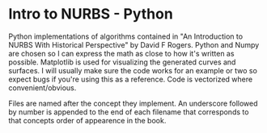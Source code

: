 # Intro to NURBS - Python

Python implementations of algorithms contained in "An Introduction to NURBS With Historical Perspective" by David F Rogers. Python and Numpy are chosen so I can express the math as close to how it's written as possible. Matplotlib is used for visualizing the generated curves and surfaces. I will usually make sure the code works for an example or two so expect bugs if you're using this as a reference. Code is vectorized where convenient/obvious.

Files are named after the concept they implement. An underscore followed by number is appended to the end of each filename that corresponds to that concepts order of appearence in the book.